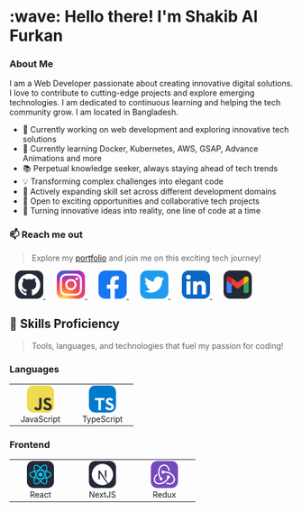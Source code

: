 <h1 align="left">:wave: Hello there! I'm Shakib Al Furkan</h1>

<!-- there will be a banner  -->

### About Me

I am a Web Developer passionate about creating innovative digital solutions. I
love to contribute to cutting-edge projects and explore emerging technologies. I
am dedicated to continuous learning and helping the tech community grow. I am
located in Bangladesh.

- 👋 Currently working on web development and exploring innovative tech
  solutions
- 🌱 Currently learning Docker, Kubernetes, AWS, GSAP, Advance Animations and
  more
- 📚 Perpetual knowledge seeker, always staying ahead of tech trends
- 💡 Transforming complex challenges into elegant code
- 🚀 Actively expanding skill set across different development domains
- 🤝 Open to exciting opportunities and collaborative tech projects
- 🌟 Turning innovative ideas into reality, one line of code at a time

### 📫 Reach me out

 <!-- icons from :
 https://github.com/tandpfun/skill-icons?tab=readme-ov-file#icons-list
  -->

> Explore my [portfolio](demo) and join me on this exciting tech journey!

<p align="left">
  <a href="https://github.com/shakibalfurkan" target="_blank" style="margin: 0 10px;">
    <img height="50" src="https://github.com/shakibalfurkan/shakibalfurkan/blob/main/images/icons/social/github.svg" />
  </a>
  <a href="https://www.instagram.com/shakibalfurkan" target="_blank" style="margin: 0 10px;">
    <img height="50" src="https://github.com/shakibalfurkan/shakibalfurkan/blob/main/images/icons/social/instagram.svg" />
  </a>
  <a href="https://www.facebook.com/shakibalfurkan" target="_blank" style="margin: 0 10px;">
    <img height="50" src="https://github.com/shakibalfurkan/shakibalfurkan/blob/main/images/icons/social/facebook.svg" />
  </a>
  <a href="https://www.twitter.com/shakibalfurkan" target="_blank" style="margin: 0 10px;">
    <img height="50" src="https://github.com/shakibalfurkan/shakibalfurkan/blob/main/images/icons/social/twitter.svg" />
  </a>
  <a href="https://www.linkedin.com/shakibalfurkan" target="_blank" style="margin: 0 10px;">
    <img height="50" src="https://github.com/shakibalfurkan/shakibalfurkan/blob/main/images/icons/social/linkedIn.svg" />
  </a>
  <a href="mailto:shakibalfurkan@gmail.com" target="_blank" style="margin: 0 10px;">
    <img height="50" src="https://github.com/shakibalfurkan/shakibalfurkan/blob/main/images/icons/social/gmail.svg" />
  </a>
</p>

## 🚀 Skills Proficiency

> Tools, languages, and technologies that fuel my passion for coding!

### Languages

<table>
  <tr>
    <td align="center" width="96">
        <img src="./images/icons/skill/JavaScript.svg" width="48" height="48" alt="Golang" />
      <br>JavaScript
    </td>
    <td align="center" width="96">
        <img src="./images/icons/skill/TypeScript.svg" width="48" height="48" alt="Golang" />
      <br>TypeScript
    </td>
  </tr>
</table>

### Frontend

<table>
  <tr>
    <td align="center" width="96">
        <img src="./images/icons/skill/React.svg" width="48" height="48" alt="Golang" />
      <br>React
    </td>
    <td align="center" width="96">
        <img src="./images/icons/skill/NextJS.svg" width="48" height="48" alt="Golang" />
      <br>NextJS
    </td>
    <td align="center" width="96">
        <img src="./images/icons/skill/Redux.svg" width="48" height="48" alt="Redux" />
      <br>Redux
    </td>
  </tr>
</table>
